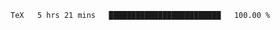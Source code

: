 <!--START_SECTION:waka-->

```txt
TeX   5 hrs 21 mins   █████████████████████████   100.00 %
```

<!--END_SECTION:waka-->
